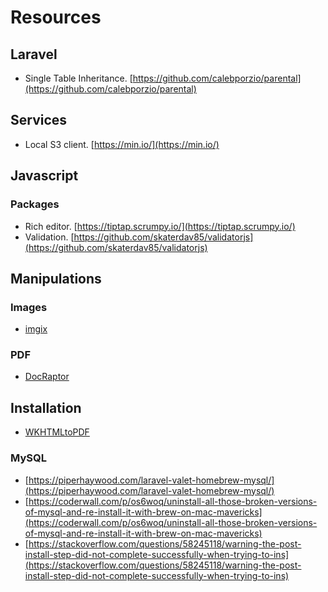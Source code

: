# Resources

## Laravel

* Single Table Inheritance. [https://github.com/calebporzio/parental](https://github.com/calebporzio/parental)

## Services

* Local S3 client. [https://min.io/](https://min.io/)

## Javascript

### Packages

* Rich editor. [https://tiptap.scrumpy.io/](https://tiptap.scrumpy.io/)
* Validation. [https://github.com/skaterdav85/validatorjs](https://github.com/skaterdav85/validatorjs)

## Manipulations

### Images

* [imgix](https://www.imgix.com/)

### PDF

* [DocRaptor](https://docraptor.com/)

## Installation

* [WKHTMLtoPDF](https://gist.github.com/19peaches/c0555050417f79d72e54d8c29b1d8dde)

### MySQL

* [https://piperhaywood.com/laravel-valet-homebrew-mysql/](https://piperhaywood.com/laravel-valet-homebrew-mysql/)
* [https://coderwall.com/p/os6woq/uninstall-all-those-broken-versions-of-mysql-and-re-install-it-with-brew-on-mac-mavericks](https://coderwall.com/p/os6woq/uninstall-all-those-broken-versions-of-mysql-and-re-install-it-with-brew-on-mac-mavericks)
* [https://stackoverflow.com/questions/58245118/warning-the-post-install-step-did-not-complete-successfully-when-trying-to-ins](https://stackoverflow.com/questions/58245118/warning-the-post-install-step-did-not-complete-successfully-when-trying-to-ins)
